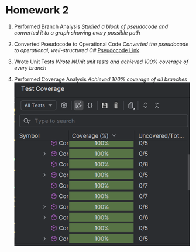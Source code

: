 # Homework 2

1. Performed Branch Analysis
   *Studied a block of pseudocode and converted it to a graph showing every possible path*
   
2. Converted Pseudocode to Operational Code
   *Converted the pseudocode to operational, well-structured C#*
   [Pseudocode Link](pseudocode.txt)
3. Wrote Unit Tests
   *Wrote NUnit unit tests and achieved 100% coverage of every branch*
4. Performed Coverage Analysis
   *Achieved 100% coverage of all branches*
   ![100% branch coverage](branchcoverage.PNG)